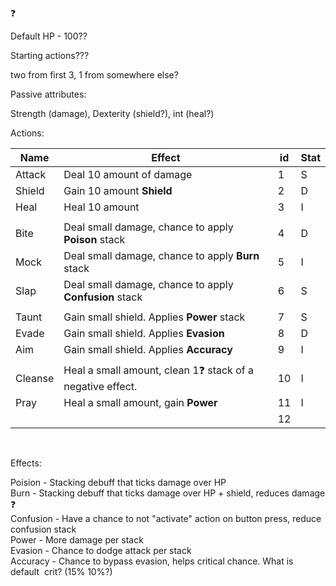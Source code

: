 ❓

Default HP - 100??

Starting actions???

two from first 3, 1 from somewhere else?

Passive attributes:

Strength (damage), Dexterity (shield?), int (heal?)

Actions:

| Name | Effect | id  | Stat |
| --- | --- | --- | --- |
| Attack | Deal 10 amount of damage | 1   | S   |
| Shield | Gain 10 amount **Shield** | 2   | D   |
| Heal | Heal 10 amount | 3   | I   |
|     |     |     |     |
| Bite | Deal small damage, chance to apply **Poison** stack | 4   | D   |
| Mock | Deal small damage, chance to apply **Burn** stack | 5   | I   |
| Slap | Deal small damage, chance to apply **Confusion** stack | 6   | S   |
|     |     |     |     |
| Taunt | Gain small shield. Applies **Power** stack | 7   | S   |
| Evade | Gain small shield. Applies **Evasion** | 8   | D   |
| Aim | Gain small shield. Applies **Accuracy** | 9   | I   |
|     |     |     |     |
| Cleanse | Heal a small amount, clean 1❓ stack of a negative effect. | 10  | I   |
| Pray | Heal a small amount, gain **Power** | 11  | I   |
|     |     | 12  |     |

&nbsp;

Effects:

Poision - Stacking debuff that ticks damage over HP  
Burn - Stacking debuff that ticks damage over HP + shield, reduces damage ❓  
Confusion - Have a chance to not "activate" action on button press, reduce confusion stack  
Power - More damage per stack  
Evasion - Chance to dodge attack per stack  
Accuracy - Chance to bypass evasion, helps critical chance. What is default  crit? (15% 10%?)